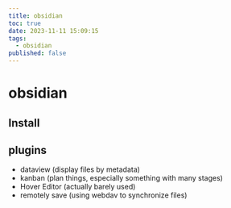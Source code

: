 ```yaml
---
title: obsidian
toc: true
date: 2023-11-11 15:09:15
tags:
  - obsidian
published: false
---
```

# obsidian

## Install

## plugins
- dataview (display files by metadata)
- kanban (plan things, especially something with many stages)
- Hover Editor (actually barely used)
- remotely save (using webdav to synchronize files)
